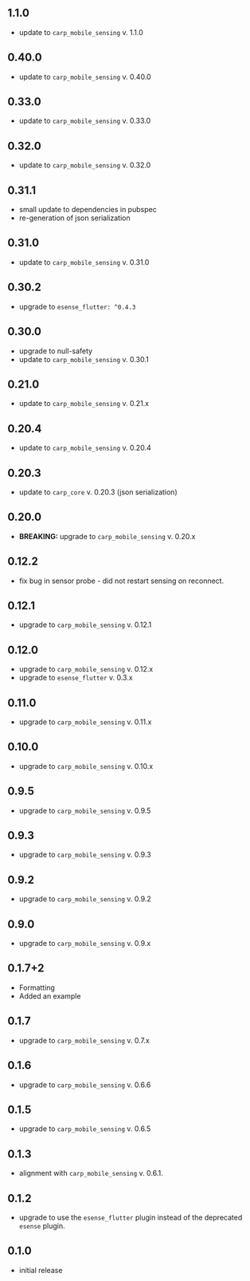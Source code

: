 ## 1.1.0

* update to `carp_mobile_sensing` v. 1.1.0

## 0.40.0

* update to `carp_mobile_sensing` v. 0.40.0

## 0.33.0

* update to `carp_mobile_sensing` v. 0.33.0

## 0.32.0

* update to `carp_mobile_sensing` v. 0.32.0

## 0.31.1

* small update to dependencies in pubspec
* re-generation of json serialization

## 0.31.0

* update to `carp_mobile_sensing` v. 0.31.0

## 0.30.2

* upgrade to `esense_flutter: ^0.4.3`

## 0.30.0

* upgrade to null-safety
* update to `carp_mobile_sensing` v. 0.30.1

## 0.21.0

* update to `carp_mobile_sensing` v. 0.21.x

## 0.20.4

* update to `carp_mobile_sensing` v. 0.20.4

## 0.20.3

* update to `carp_core` v. 0.20.3 (json serialization)

## 0.20.0

* **BREAKING:** upgrade to `carp_mobile_sensing` v. 0.20.x

## 0.12.2

* fix bug in sensor probe - did not restart sensing on reconnect.

## 0.12.1

* upgrade to `carp_mobile_sensing` v. 0.12.1

## 0.12.0

* upgrade to `carp_mobile_sensing` v. 0.12.x
* upgrade to `esense_flutter` v. 0.3.x

## 0.11.0

* upgrade to `carp_mobile_sensing` v. 0.11.x

## 0.10.0

* upgrade to `carp_mobile_sensing` v. 0.10.x

## 0.9.5

* upgrade to `carp_mobile_sensing` v. 0.9.5

## 0.9.3

* upgrade to `carp_mobile_sensing` v. 0.9.3

## 0.9.2

* upgrade to `carp_mobile_sensing` v. 0.9.2

## 0.9.0

* upgrade to `carp_mobile_sensing` v. 0.9.x

## 0.1.7+2

* Formatting
* Added an example

## 0.1.7

* upgrade to `carp_mobile_sensing` v. 0.7.x

## 0.1.6

* upgrade to `carp_mobile_sensing` v. 0.6.6

## 0.1.5

* upgrade to `carp_mobile_sensing` v. 0.6.5

## 0.1.3

* alignment with `carp_mobile_sensing` v. 0.6.1.

## 0.1.2

* upgrade to use the `esense_flutter` plugin instead of the deprecated `esense` plugin.

## 0.1.0

* initial release
